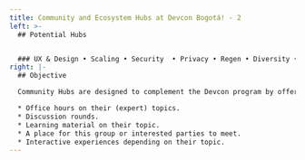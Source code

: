 ```yaml
---
title: Community and Ecosystem Hubs at Devcon Bogotá! - 2
left: >-
  ## Potential Hubs


  ### UX & Design • Scaling • Security  • Privacy • Regen • Diversity • EIPs • Non-for-profit / blockchain-for-social-good • (Digital) Art / NFT • Fun & Games  • **[*Your idea here* 🦄]**
right: |-
  ## Objective

  Community Hubs are designed to complement the Devcon program by offering:

  * Office hours on their (expert) topics.
  * Discussion rounds.
  * Learning material on their topic.
  * A place for this group or interested parties to meet.
  * Interactive experiences depending on their topic.
---
```

